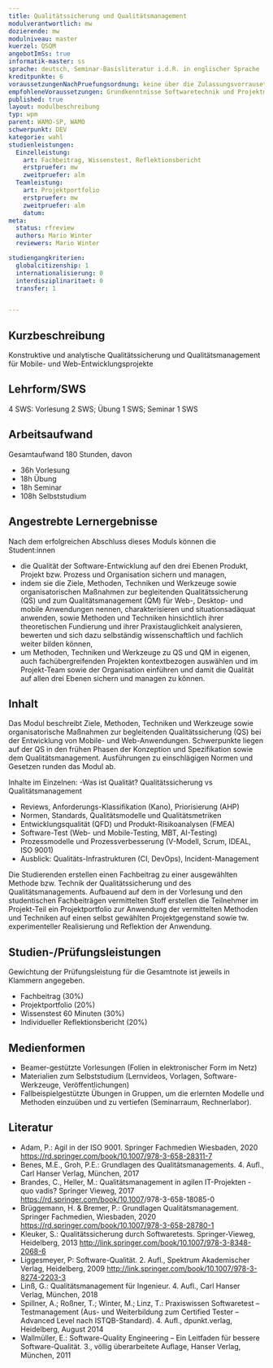 ```yaml
---
title: Qualitätssicherung und Qualitätsmanagement 
modulverantwortlich: mw
dozierende: mw
modulniveau: master
kuerzel: QSQM
angebotImSs: true
informatik-master: ss
sprache: deutsch, Seminar-Basisliteratur i.d.R. in englischer Sprache
kreditpunkte: 6
voraussetzungenNachPruefungsordnung: keine über die Zulassungsvorrausetzungen zum Studium hinausgehenden
empfohleneVoraussetzungen: Grundkenntnisse Softwaretechnik und Projektmanagement
published: true
layout: modulbeschreibung
typ: wpm
parent: WAMO-SP, WAMO
schwerpunkt: DEV
kategorie: wahl
studienleistungen:
  Einzelleistung:
    art: Fachbeitrag, Wissenstest, Reflektionsbericht 
    erstpruefer: mw
    zweitpruefer: alm
  Teamleistung:
    art: Projektportfolio
    erstpruefer: mw
    zweitpruefer: alm
    datum:
meta:
  status: rfreview  
  authors: Mario Winter
  reviewers: Mario Winter

studiengangkriterien:
  globalcitizenship: 1
  internationalisierung: 0
  interdisziplinaritaet: 0
  transfer: 1


---
```


## Kurzbeschreibung
Konstruktive und analytische Qualitätssicherung und Qualitätsmanagement für Mobile- und Web-Entwicklungsprojekte

## Lehrform/SWS 
4 SWS: Vorlesung 2 SWS; Übung 1 SWS; Seminar 1 SWS

## Arbeitsaufwand 
Gesamtaufwand 180 Stunden, davon
- 36h Vorlesung
- 18h Übung
- 18h Seminar
- 108h Selbststudium

## Angestrebte Lernergebnisse
Nach dem erfolgreichen Abschluss dieses Moduls können die Student:innen 
- die Qualität der Software-Entwicklung auf den drei Ebenen Produkt, Projekt bzw. Prozess und Organisation sichern und managen,
- indem sie die Ziele, Methoden, Techniken und Werkzeuge sowie organisatorischen Maßnahmen zur begleitenden Qualitätssicherung (QS) und zum Qualitätsmanagement (QM) für Web-, Desktop- und mobile Anwendungen nennen, charakterisieren und situationsadäquat anwenden, sowie Methoden und Techniken hinsichtlich ihrer theoretischen Fundierung und ihrer Praxistauglichkeit analysieren, bewerten und sich dazu selbständig wissenschaftlich und fachlich weiter bilden können,
- um Methoden, Techniken und Werkzeuge zu QS und QM in eigenen, auch fachübergreifenden Projekten kontextbezogen auswählen und im Projekt-Team sowie der Organisation einführen und damit die Qualität auf allen drei Ebenen sichern und managen zu können.

## Inhalt
Das Modul beschreibt Ziele, Methoden, Techniken und Werkzeuge sowie organisatorische Maßnahmen zur begleitenden Qualitätssicherung (QS) bei der Entwicklung von Mobile- und Web-Anwendungen. Schwerpunkte liegen auf der QS in den frühen Phasen der Konzeption und Spezifikation sowie dem Qualitätsmanagement. Ausführungen zu einschlägigen Normen und Gesetzen runden das Modul ab.

Inhalte im Einzelnen: 
-Was ist Qualität? Qualitätssicherung vs Qualitätsmanagement
- Reviews, Anforderungs-Klassifikation (Kano), Priorisierung (AHP)
- Normen, Standards, Qualitätsmodelle und Qualitätsmetriken
- Entwicklungsqualität (QFD) und Produkt-Risikoanalysen (FMEA)
- Software-Test (Web- und Mobile-Testing, MBT, AI-Testing)
- Prozessmodelle und Prozessverbesserung (V-Modell, Scrum, IDEAL, ISO 9001)
- Ausblick: Qualitäts-Infrastrukturen (CI, DevOps), Incident-Management

Die Studierenden erstellen einen Fachbeitrag zu einer ausgewählten Methode bzw. Technik der Qualitätssicherung und des Qualitätsmanagements. Aufbauend auf dem in der Vorlesung und den studentischen Fachbeiträgen vermittelten Stoff erstellen die Teilnehmer im Projekt-Teil ein Projektportfolio zur Anwendung der vermittelten Methoden und Techniken auf einen selbst gewählten Projektgegenstand sowie tw. experimenteller Realisierung und Reflektion der Anwendung.

## Studien-/Prüfungsleistungen
Gewichtung der Prüfungsleistung für die Gesamtnote ist jeweils in Klammern angegeben.
* Fachbeitrag (30%) 
* Projektportfolio (20%)
* Wissenstest 60 Minuten (30%)
* Individueller Reflektionsbericht (20%)

## Medienformen
* Beamer-gestützte Vorlesungen (Folien in elektronischer Form im Netz)
* Materialien zum Selbststudium (Lernvideos, Vorlagen, Software-Werkzeuge, Veröffentlichungen)
* Fallbeispielgestützte Übungen in Gruppen, um die erlernten Modelle und Methoden einzuüben und zu vertiefen (Seminarraum, Rechnerlabor).

## Literatur
- Adam, P.: Agil in der ISO 9001. Springer Fachmedien Wiesbaden, 2020 <https://rd.springer.com/book/10.1007/978-3-658-28311-7> 
- Benes, M.E., Groh, P.E.: Grundlagen des Qualitätsmanagements. 4. Aufl., Carl Hanser Verlag, München, 2017
- Brandes, C., Heller, M.: Qualitätsmanagement in agilen IT-Projekten - quo vadis? Springer Vieweg, 2017 <https://rd.springer.com/book/10.1007>/978-3-658-18085-0 
- Brüggemann, H. & Bremer, P.: Grundlagen Qualitätsmanagement. Springer Fachmedien, Wiesbaden, 2020 <https://rd.springer.com/book/10.1007/978-3-658-28780-1> 
- Kleuker, S.: Qualitätssicherung durch Softwaretests. Springer-Vieweg, Heidelberg, 2013 <http://link.springer.com/book/10.1007/978-3-8348-2068-6> 
- Liggesmeyer, P: Software-Qualität. 2. Aufl., Spektrum Akademischer Verlag, Heidelberg, 2009 <http://link.springer.com/book/10.1007/978-3-8274-2203-3> 
- Linß, G.: Qualitätsmanagement für Ingenieur. 4. Aufl., Carl Hanser Verlag, München, 2018
- Spillner, A.; Roßner, T.; Winter, M.; Linz, T.: Praxiswissen Softwaretest – Testmanagement (Aus- und Weiterbildung zum Certified Tester – Advanced Level nach ISTQB-Standard). 4. Aufl., dpunkt.verlag, Heidelberg, August 2014
- Wallmüller, E.: Software-Quality Engineering – Ein Leitfaden für bessere Software-Qualität. 3., völlig überarbeitete Auflage, Hanser Verlag, München, 2011

